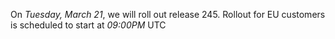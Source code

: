 On *Tuesday, March 21*, we will roll out release 245. Rollout for EU customers is scheduled to start at *09:00PM* UTC
